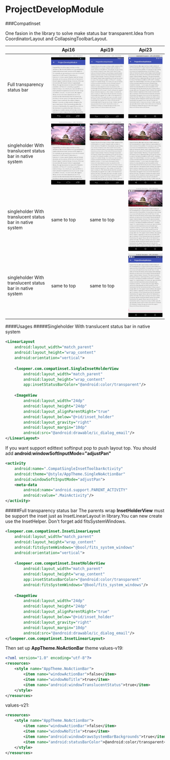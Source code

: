 # ProjectDevelopModule

###CompatInset

One fasion in the library to solve make status bar transparent.Idea from CoordinatorLayout and CollapsingToolbarLayout. 

||Api16|Api19|Api23|
|---|---|---|---|
|Full transparency status bar|![](/screenshot/inset_image/inset_tool_16.png)|![](/screenshot/inset_image/inset_tool_19.png)|![Full transparency status bar](/screenshot/inset_image/inset_tool_23.png)|
|singleholder With translucent status bar in native system|![](/screenshot/inset_image/inset_image_16.png)|![](/screenshot/inset_image/inset_image_19.png)|![](/screenshot/inset_image/inset_image_23.png)|
|singleholder With translucent status bar in native system|same to top|same to top|![](/screenshot/inset_image/single_inset_image_23.png)|
|singleholder With translucent status bar in native system|same to top|same to top|![](/screenshot/inset_image/single_inset_tool_23.png)|  

####Usages
#####Singleholder With translucent status bar in native system
```xml
<LinearLayout
    android:layout_width="match_parent"
    android:layout_height="wrap_content"
    android:orientation="vertical">

    <loopeer.com.compatinset.SingleInsetHolderView
        android:layout_width="match_parent"
        android:layout_height="wrap_content"
        app:insetStatusBarColor="@android:color/transparent"/>

    <ImageView
        android:layout_width="24dp"
        android:layout_height="24dp"
        android:layout_alignParentRight="true"
        android:layout_below="@+id/inset_holder"
        android:layout_gravity="right"
        android:layout_margin="10dp"
        android:src="@android:drawable/ic_dialog_email"/>
</LinearLayout>
```
If you want support edittext softinput pop to push layout top. You should add **android:windowSoftInputMode="adjustPan"**
```xml
<activity
    android:name=".CompatSingleInsetToolbarActivity"
    android:theme="@style/AppTheme.SingleNoActionBar"
    android:windowSoftInputMode="adjustPan">
    <meta-data
        android:name="android.support.PARENT_ACTIVITY"
        android:value=".MainActivity"/>
</activity>
```
#####Full transparency status bar
The parents wrap **InsetHolderView** must be support the inset just as InsetLinearLayout in library.You can new create use the InsetHelper. Don't forget add fitsSystemWindows.
```xml
<loopeer.com.compatinset.InsetLinearLayout
    android:layout_width="match_parent"
    android:layout_height="wrap_content"
    android:fitsSystemWindows="@bool/fits_system_windows"
    android:orientation="vertical">

    <loopeer.com.compatinset.InsetHolderView
        android:layout_width="match_parent"
        android:layout_height="wrap_content"
        app:insetStatusBarColor="@android:color/transparent"
        android:fitsSystemWindows="@bool/fits_system_windows"/>

    <ImageView
        android:layout_width="24dp"
        android:layout_height="24dp"
        android:layout_alignParentRight="true"
        android:layout_below="@+id/inset_holder"
        android:layout_gravity="right"
        android:layout_margin="10dp"
        android:src="@android:drawable/ic_dialog_email"/>
</loopeer.com.compatinset.InsetLinearLayout>
```
Then set up **AppTheme.NoActionBar** theme
values-v19:
```xml
<?xml version="1.0" encoding="utf-8"?>
<resources>
    <style name="AppTheme.NoActionBar">
        <item name="windowActionBar">false</item>
        <item name="windowNoTitle">true</item>
        <item name="android:windowTranslucentStatus">true</item>
    </style>
</resources>
```
values-v21:
```xml
<resources>
    <style name="AppTheme.NoActionBar">
        <item name="windowActionBar">false</item>
        <item name="windowNoTitle">true</item>
        <item name="android:windowDrawsSystemBarBackgrounds">true</item>
        <item name="android:statusBarColor">@android:color/transparent</item>
    </style>
</resources>

```

